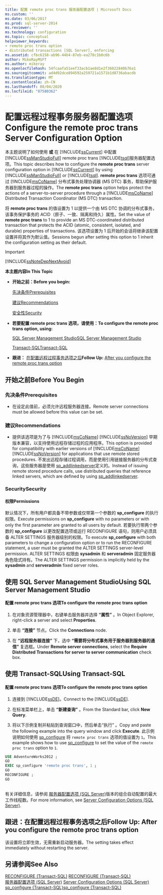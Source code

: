 ```yaml
---
title: 配置 remote proc trans 服务器配置选项 | Microsoft Docs
ms.custom: ''
ms.date: 03/06/2017
ms.prod: sql-server-2014
ms.reviewer: ''
ms.technology: configuration
ms.topic: conceptual
helpviewer_keywords:
- remote proc trans option
- distributed transactions [SQL Server], enforcing
ms.assetid: cfbc6158-ab96-44b4-87eb-ea278c1b0c6b
author: MikeRayMSFT
ms.author: mikeray
ms.openlocfilehash: 54fcaafa51eef33acb1ae8d1e2f36022840b76a1
ms.sourcegitcommit: ad4d92dce894592a259721a1571b1d8736abacdb
ms.translationtype: MT
ms.contentlocale: zh-CN
ms.lasthandoff: 08/04/2020
ms.locfileid: "87580362"
---
```

# <a name="configure-the-remote-proc-trans-server-configuration-option"></a><span data-ttu-id="98cd1-102">配置远程过程事务服务器配置选项</span><span class="sxs-lookup"><span data-stu-id="98cd1-102">Configure the remote proc trans Server Configuration Option</span></span>
  <span data-ttu-id="98cd1-103">本主题说明了如何使用 **或** 在 [!INCLUDE[ssCurrent](../../includes/sscurrent-md.md)] 中配置 [!INCLUDE[ssManStudioFull](../../includes/ssmanstudiofull-md.md)] remote proc trans [!INCLUDE[tsql](../../includes/tsql-md.md)]服务器配置选项。</span><span class="sxs-lookup"><span data-stu-id="98cd1-103">This topic describes how to configure the **remote proc trans** server configuration option in [!INCLUDE[ssCurrent](../../includes/sscurrent-md.md)] by using [!INCLUDE[ssManStudioFull](../../includes/ssmanstudiofull-md.md)] or [!INCLUDE[tsql](../../includes/tsql-md.md)].</span></span> <span data-ttu-id="98cd1-104">**remote proc trans** 选项可通过 [!INCLUDE[msCoName](../../includes/msconame-md.md)] 分布式事务处理协调器 (MS DTC) 事务，帮助保护服务器到服务器过程的操作。</span><span class="sxs-lookup"><span data-stu-id="98cd1-104">The **remote proc trans** option helps protect the actions of a server-to-server procedure through a [!INCLUDE[msCoName](../../includes/msconame-md.md)] Distributed Transaction Coordinator (MS DTC) transaction.</span></span>  
  
 <span data-ttu-id="98cd1-105">将 **remote proc trans** 的值设置为 1 以提供一个由 MS DTC 协调的分布式事务，该事务保护事务的 ACID（原子、一致、隔离和持久）属性。</span><span class="sxs-lookup"><span data-stu-id="98cd1-105">Set the value of **remote proc trans** to 1 to provide an MS DTC-coordinated distributed transaction that protects the ACID (atomic, consistent, isolated, and durable) properties of transactions.</span></span> <span data-ttu-id="98cd1-106">该选项设置为 1 后开始的会话将继承该配置设置并将其作为默认值。</span><span class="sxs-lookup"><span data-stu-id="98cd1-106">Sessions begun after setting this option to 1 inherit the configuration setting as their default.</span></span>  
  
> [!IMPORTANT]  
>  [!INCLUDE[ssNoteDepNextAvoid](../../includes/ssnotedepnextavoid-md.md)]  
  
 <span data-ttu-id="98cd1-107">**本主题内容**</span><span class="sxs-lookup"><span data-stu-id="98cd1-107">**In This Topic**</span></span>  
  
-   <span data-ttu-id="98cd1-108">**开始之前：**</span><span class="sxs-lookup"><span data-stu-id="98cd1-108">**Before you begin:**</span></span>  
  
     [<span data-ttu-id="98cd1-109">先决条件</span><span class="sxs-lookup"><span data-stu-id="98cd1-109">Prerequisites</span></span>](#Prerequisites)  
  
     [<span data-ttu-id="98cd1-110">建议</span><span class="sxs-lookup"><span data-stu-id="98cd1-110">Recommendations</span></span>](#Recommendations)  
  
     [<span data-ttu-id="98cd1-111">安全性</span><span class="sxs-lookup"><span data-stu-id="98cd1-111">Security</span></span>](#Security)  
  
-   <span data-ttu-id="98cd1-112">**若要配置 remote proc trans 选项，请使用：**</span><span class="sxs-lookup"><span data-stu-id="98cd1-112">**To configure the remote proc trans option, using:**</span></span>  
  
     [<span data-ttu-id="98cd1-113">SQL Server Management Studio</span><span class="sxs-lookup"><span data-stu-id="98cd1-113">SQL Server Management Studio</span></span>](#SSMSProcedure)  
  
     [<span data-ttu-id="98cd1-114">Transact-SQL</span><span class="sxs-lookup"><span data-stu-id="98cd1-114">Transact-SQL</span></span>](#TsqlProcedure)  
  
-   <span data-ttu-id="98cd1-115">**跟进：** [在配置远程过程事务选项之后](#FollowUp)</span><span class="sxs-lookup"><span data-stu-id="98cd1-115">**Follow Up:**  [After you configure the remote proc trans option](#FollowUp)</span></span>  
  
##  <a name="before-you-begin"></a><a name="BeforeYouBegin"></a> <span data-ttu-id="98cd1-116">开始之前</span><span class="sxs-lookup"><span data-stu-id="98cd1-116">Before You Begin</span></span>  
  
###  <a name="prerequisites"></a><a name="Prerequisites"></a><span data-ttu-id="98cd1-117">先决条件</span><span class="sxs-lookup"><span data-stu-id="98cd1-117">Prerequisites</span></span>  
  
-   <span data-ttu-id="98cd1-118">在设定此值前，必须允许远程服务器连接。</span><span class="sxs-lookup"><span data-stu-id="98cd1-118">Remote server connections must be allowed before this value can be set.</span></span>  
  
###  <a name="recommendations"></a><a name="Recommendations"></a> <span data-ttu-id="98cd1-119">建议</span><span class="sxs-lookup"><span data-stu-id="98cd1-119">Recommendations</span></span>  
  
-   <span data-ttu-id="98cd1-120">提供该选项是为了与 [!INCLUDE[msCoName](../../includes/msconame-md.md)] [!INCLUDE[ssNoVersion](../../includes/ssnoversion-md.md)] 早期版本兼容，以支持使用远程存储过程的应用程序。</span><span class="sxs-lookup"><span data-stu-id="98cd1-120">This option is provided for compatibility with earlier versions of [!INCLUDE[msCoName](../../includes/msconame-md.md)] [!INCLUDE[ssNoVersion](../../includes/ssnoversion-md.md)] for applications that use remote stored procedures.</span></span> <span data-ttu-id="98cd1-121">不发出远程存储过程调用，而是使用引用链接服务器的分布式查询，这些服务器是使用 [sp_addlinkedserver](/sql/relational-databases/system-stored-procedures/sp-addlinkedserver-transact-sql)定义的。</span><span class="sxs-lookup"><span data-stu-id="98cd1-121">Instead of issuing remote stored procedure calls, use distributed queries that reference linked servers, which are defined by using [sp_addlinkedserver](/sql/relational-databases/system-stored-procedures/sp-addlinkedserver-transact-sql).</span></span>  
  
###  <a name="security"></a><a name="Security"></a> <span data-ttu-id="98cd1-122">Security</span><span class="sxs-lookup"><span data-stu-id="98cd1-122">Security</span></span>  
  
####  <a name="permissions"></a><a name="Permissions"></a> <span data-ttu-id="98cd1-123">权限</span><span class="sxs-lookup"><span data-stu-id="98cd1-123">Permissions</span></span>  
 <span data-ttu-id="98cd1-124">默认情况下，所有用户都具备不带参数或仅带第一个参数的 **sp_configure** 的执行权限。</span><span class="sxs-lookup"><span data-stu-id="98cd1-124">Execute permissions on **sp_configure** with no parameters or with only the first parameter are granted to all users by default.</span></span> <span data-ttu-id="98cd1-125">若要执行带两个参数的 **sp_configure** 以更改配置选项或运行 RECONFIGURE 语句，则用户必须具备 ALTER SETTINGS 服务器级别的权限。</span><span class="sxs-lookup"><span data-stu-id="98cd1-125">To execute **sp_configure** with both parameters to change a configuration option or to run the RECONFIGURE statement, a user must be granted the ALTER SETTINGS server-level permission.</span></span> <span data-ttu-id="98cd1-126">ALTER SETTINGS 权限由 **sysadmin** 和 **serveradmin** 固定服务器角色隐式持有。</span><span class="sxs-lookup"><span data-stu-id="98cd1-126">The ALTER SETTINGS permission is implicitly held by the **sysadmin** and **serveradmin** fixed server roles.</span></span>  
  
##  <a name="using-sql-server-management-studio"></a><a name="SSMSProcedure"></a> <span data-ttu-id="98cd1-127">使用 SQL Server Management Studio</span><span class="sxs-lookup"><span data-stu-id="98cd1-127">Using SQL Server Management Studio</span></span>  
  
#### <a name="to-configure-the-remote-proc-trans-option"></a><span data-ttu-id="98cd1-128">配置 remote proc trans 选项</span><span class="sxs-lookup"><span data-stu-id="98cd1-128">To configure the remote proc trans option</span></span>  
  
1.  <span data-ttu-id="98cd1-129">在对象资源管理器中，右键单击服务器并选择 **“属性”** 。</span><span class="sxs-lookup"><span data-stu-id="98cd1-129">In Object Explorer, right-click a server and select **Properties**.</span></span>  
  
2.  <span data-ttu-id="98cd1-130">单击 **“连接”** 节点。</span><span class="sxs-lookup"><span data-stu-id="98cd1-130">Click the **Connections** node.</span></span>  
  
3.  <span data-ttu-id="98cd1-131">在 **“远程服务器连接”** 下，选中 **“需要将分布式事务用于服务器到服务器的通信”** 复选框。</span><span class="sxs-lookup"><span data-stu-id="98cd1-131">Under **Remote server connections**, select the **Require Distributed Transactions for server to server communication** check box.</span></span>  
  
##  <a name="using-transact-sql"></a><a name="TsqlProcedure"></a> <span data-ttu-id="98cd1-132">使用 Transact-SQL</span><span class="sxs-lookup"><span data-stu-id="98cd1-132">Using Transact-SQL</span></span>  
  
#### <a name="to-configure-the-remote-proc-trans-option"></a><span data-ttu-id="98cd1-133">配置 remote proc trans 选项</span><span class="sxs-lookup"><span data-stu-id="98cd1-133">To configure the remote proc trans option</span></span>  
  
1.  <span data-ttu-id="98cd1-134">连接到 [!INCLUDE[ssDE](../../includes/ssde-md.md)]。</span><span class="sxs-lookup"><span data-stu-id="98cd1-134">Connect to the [!INCLUDE[ssDE](../../includes/ssde-md.md)].</span></span>  
  
2.  <span data-ttu-id="98cd1-135">在标准菜单栏上，单击 **“新建查询”** 。</span><span class="sxs-lookup"><span data-stu-id="98cd1-135">From the Standard bar, click **New Query**.</span></span>  
  
3.  <span data-ttu-id="98cd1-136">将以下示例复制并粘贴到查询窗口中，然后单击“执行” 。</span><span class="sxs-lookup"><span data-stu-id="98cd1-136">Copy and paste the following example into the query window and click **Execute**.</span></span> <span data-ttu-id="98cd1-137">此示例说明如何使用 [sp_configure](/sql/relational-databases/system-stored-procedures/sp-configure-transact-sql) 将 `remote proc trans` 选项的值设置为 `1`。</span><span class="sxs-lookup"><span data-stu-id="98cd1-137">This example shows how to use [sp_configure](/sql/relational-databases/system-stored-procedures/sp-configure-transact-sql) to set the value of the `remote proc trans` option to `1`.</span></span>  
  
```sql  
USE AdventureWorks2012 ;  
GO  
EXEC sp_configure 'remote proc trans', 1 ;  
GO  
RECONFIGURE ;  
GO  
  
```  
  
 <span data-ttu-id="98cd1-138">有关详细信息，请参阅 [服务器配置选项 (SQL Server)](server-configuration-options-sql-server.md)版本的组合自动配置的最大工作线程数。</span><span class="sxs-lookup"><span data-stu-id="98cd1-138">For more information, see [Server Configuration Options &#40;SQL Server&#41;](server-configuration-options-sql-server.md).</span></span>  
  
##  <a name="follow-up-after-you-configure-the-remote-proc-trans-option"></a><a name="FollowUp"></a> <span data-ttu-id="98cd1-139">跟进：在配置远程过程事务选项之后</span><span class="sxs-lookup"><span data-stu-id="98cd1-139">Follow Up: After you configure the remote proc trans option</span></span>  
 <span data-ttu-id="98cd1-140">该设置将立即生效，无需重新启动服务器。</span><span class="sxs-lookup"><span data-stu-id="98cd1-140">The setting takes effect immediately without restarting the server.</span></span>  
  
## <a name="see-also"></a><span data-ttu-id="98cd1-141">另请参阅</span><span class="sxs-lookup"><span data-stu-id="98cd1-141">See Also</span></span>  
 <span data-ttu-id="98cd1-142">[RECONFIGURE (Transact-SQL)](/sql/t-sql/language-elements/reconfigure-transact-sql) </span><span class="sxs-lookup"><span data-stu-id="98cd1-142">[RECONFIGURE &#40;Transact-SQL&#41;](/sql/t-sql/language-elements/reconfigure-transact-sql) </span></span>  
 <span data-ttu-id="98cd1-143">[服务器配置选项 (SQL Server)](server-configuration-options-sql-server.md) </span><span class="sxs-lookup"><span data-stu-id="98cd1-143">[Server Configuration Options &#40;SQL Server&#41;](server-configuration-options-sql-server.md) </span></span>  
 [<span data-ttu-id="98cd1-144">sp_configure &#40;Transact-SQL&#41;</span><span class="sxs-lookup"><span data-stu-id="98cd1-144">sp_configure &#40;Transact-SQL&#41;</span></span>](/sql/relational-databases/system-stored-procedures/sp-configure-transact-sql)  
  
  

